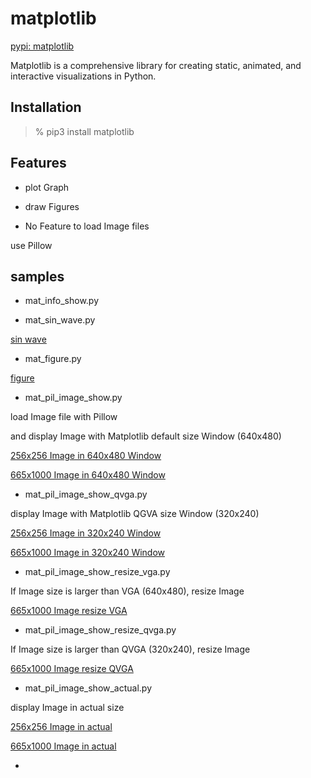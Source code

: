  matplotlib
===============

[pypi:  matplotlib](https://pypi.org/project/matplotlib/) 

  Matplotlib is a comprehensive library for creating static, animated, and interactive visualizations in Python.

## Installation

> % pip3 install  matplotlib

## Features

- plot Graph

- draw Figures

-  No Feature to load Image files

use Pillow  

## samples

-  mat_info_show.py 

-  mat_sin_wave.py  
 
 [sin wave](https://github.com//ohwada/MAC_cpp_Samples/tree/master/MAC_Python_Samples/result/mat_sin_wave.png)

- mat_figure.py  

 [figure](https://github.com//ohwada/MAC_cpp_Samples/tree/master/MAC_Python_Samples/result/mat_figure.png)

- mat_pil_image_show.py  

load Image file with Pillow 

and display Image with Matplotlib default size Window (640x480)

 [256x256 Image in 640x480 Window](https://github.com//ohwada/MAC_cpp_Samples/tree/master/MAC_Python_Samples/screenshots/mat_pil_image_show_sample.png)

 [665x1000 Image in 640x480 Window](https://github.com//ohwada/MAC_cpp_Samples/tree/master/MAC_Python_Samples/screenshots/mat_pil_image_show_tiger.png)

 - mat_pil_image_show_qvga.py

display Image with Matplotlib QGVA size Window (320x240)

 [256x256 Image in 320x240 Window](https://github.com//ohwada/MAC_cpp_Samples/tree/master/MAC_Python_Samples/screenshots/mat_pil_image_show_qvga_sample.png)

 [665x1000 Image in 320x240 Window](https://github.com//ohwada/MAC_cpp_Samples/tree/master/MAC_Python_Samples/screenshots/mat_pil_image_show_qvga_tiger.png)

 - mat_pil_image_show_resize_vga.py  

If Image size is larger than VGA  (640x480),  resize Image

 [665x1000 Image resize VGA](https://github.com//ohwada/MAC_cpp_Samples/tree/master/MAC_Python_Samples/screenshots/mat_pil_image_show_resize_vga_tiger.png)

 - mat_pil_image_show_resize_qvga.py  

If Image size is larger than QVGA  (320x240),  resize Image

 [665x1000 Image resize QVGA](https://github.com//ohwada/MAC_cpp_Samples/tree/master/MAC_Python_Samples/screenshots/mat_pil_image_show_resize_qvga_tiger.png)

- mat_pil_image_show_actual.py  

display Image in actual size

 [256x256 Image in actual](https://github.com//ohwada/MAC_cpp_Samples/tree/master/MAC_Python_Samples/screenshots/mat_pil_image_show_actual_sample.png)

 [665x1000 Image in actual](https://github.com//ohwada/MAC_cpp_Samples/tree/master/MAC_Python_Samples/screenshots/mat_pil_image_show_actual_tiger.png)

-

